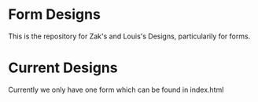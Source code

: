 Form Designs
===========

This is the repository for Zak's and Louis's Designs, particularily for forms.

Current Designs
===========

Currently we only have one form which can be found in index.html
